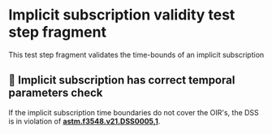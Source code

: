 # Implicit subscription validity test step fragment

This test step fragment validates the time-bounds of an implicit subscription

## 🛑 Implicit subscription has correct temporal parameters check

If the implicit subscription time boundaries do not cover the OIR's,
the DSS is in violation of **[astm.f3548.v21.DSS0005,1](../../../../../../requirements/astm/f3548/v21.md)**.
